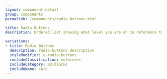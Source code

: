 ```yaml
---
layout: component-detail
group: components
permalink: /components/radio-buttons.html

title: Radio Buttons
description: Ordered list showing what level you are on in reference to the site

variations:
- title: Radio Buttons
  description: radio-buttons description
  styleModifier: c-radio-buttons
  includeClassification: molecules
  includeCategory: 02-blocks
  includeName: card
---
```

